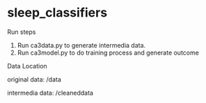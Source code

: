 # sleep_classifiers

Run steps

1. Run ca3data.py to generate intermedia data.
2. Run ca3model.py to do training process and generate outcome

Data Location

original data: /data

intermedia data: /cleaneddata
